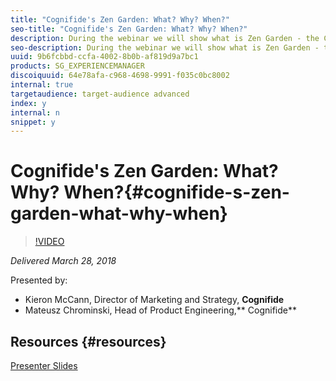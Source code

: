 ```yaml
---
title: "Cognifide's Zen Garden: What? Why? When?"
seo-title: "Cognifide's Zen Garden: What? Why? When?"
description: During the webinar we will show what is Zen Garden - the Cognifide’s AEM accelerator. We will describe our thinking process for inception some of the core features. Finally, we will demonstrate when Zen Garden is a great fit and when we fallback from using it.
seo-description: During the webinar we will show what is Zen Garden - the Cognifide’s AEM accelerator. We will describe our thinking process for inception some of the core features. Finally, we will demonstrate when Zen Garden is a great fit and when we fallback from using it.
uuid: 9b6fcbbd-ccfa-4002-8b0b-af819d9a7bc1
products: SG_EXPERIENCEMANAGER
discoiquuid: 64e78afa-c968-4698-9991-f035c0bc8002
internal: true
targetaudience: target-audience advanced
index: y
internal: n
snippet: y
---
```


# Cognifide's Zen Garden: What? Why? When?{#cognifide-s-zen-garden-what-why-when}

>[!VIDEO](https://video.tv.adobe.com/v/22058/?quality=9)

*Delivered March 28, 2018*

Presented by:

* Kieron McCann, Director of Marketing and Strategy, **Cognifide**
* Mateusz Chrominski, Head of Product Engineering,** Cognifide**

## Resources {#resources}

[Presenter Slides](https://wiki.corp.adobe.com/pages/viewpage.action?pageId=745013335&preview=/745013335/1459428248/Adobe%20Granite%20Gems%20-%20Cognifide%20Zen%20Garden%20-%2003282018.pdf#GraniteGems-knowledgetransferprogram-%5BAdobeInternal%5D-Tableofcontent)
